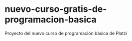 # nuevo-curso-gratis-de-programacion-basica
Proyecto del nuevo curso de programación básica de Platzi
